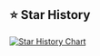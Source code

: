 ## ⭐ Star History

[![Star History Chart](https://api.star-history.com/svg?repos=m-sec-org/EZ,m-sec-org/d-eyes,m-sec-org/ryzesca,m-sec-org/Boom&theme=dark&type=Date)](https://www.star-history.com/#m-sec-org/EZ&m-sec-org/d-eyes&m-sec-org/ryzesca&m-sec-org/Boom&theme=dark&Date)
